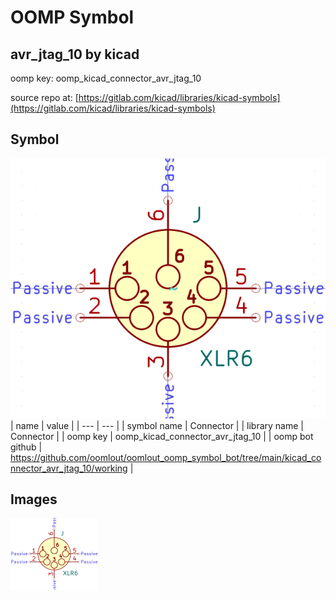 # OOMP Symbol  
## avr_jtag_10  by kicad  
  
oomp key: oomp_kicad_connector_avr_jtag_10  
  
source repo at: [https://gitlab.com/kicad/libraries/kicad-symbols](https://gitlab.com/kicad/libraries/kicad-symbols)  
## Symbol  
  
[![working.png](working_600.png)](working.png)  
| name | value | 
| --- | --- | 
| symbol name | Connector | 
| library name | Connector | 
| oomp key | oomp_kicad_connector_avr_jtag_10 | 
| oomp bot github | https://github.com/oomlout/oomlout_oomp_symbol_bot/tree/main/kicad_connector_avr_jtag_10/working | 
## Images  
  
[![working.png](working_140.png)](working.png)  
